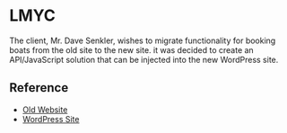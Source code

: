 # LMYC

The client, Mr. Dave Senkler, wishes to migrate functionality for booking boats from the old site to the new site. it was decided to create an API/JavaScript solution that can be injected into the new WordPress site.

## Reference

* [Old Website](http://www.lmyc.ca/)
* [WordPress Site](http://www.sailwhiterock.com/)